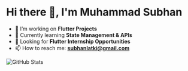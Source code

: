 # Hi there 👋, I'm  Muhammad Subhan

- 🔭 I’m working on **Flutter Projects**  
- 🌱 Currently learning **State Management & APIs**  
- 👯 Looking for **Flutter Internship Opportunities**  
- 📫 How to reach me: **subhanlatki@gmail.com**  

![GitHub Stats](https://github.com/subhanlatki/subhanlatki/new/main?filename=README.md&path=%2F&value=-+%F0%9F%91%8B+Hi%2C+I%E2)

